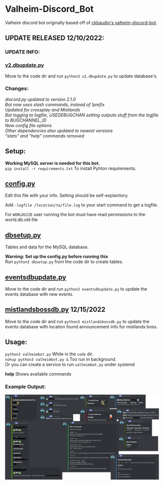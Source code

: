 # Valheim-Discord_Bot
Valheim discord bot originally based off of [ckbaudio's valheim-discord-bot](https://github.com/ckbaudio/valheim-discord-bot).

## UPDATE RELEASED 12/10/2022:
### UPDATE INFO:
### [v2.dbupdate.py](dbupdates/v2.dbupdate.py)
Move to the code dir and run `python3 v2.dbupdate.py` to update database's.  

### Changes:
*discord.py updated to version 2.1.0*  
*Bot now uses slash commands, instead of !prefix*  
*Updated for crossplay and Mistlands*  
*Bot logging to logfile, USEDEBUGCHAN setting outputs stuff from the logfile to BUGCHANNEL_ID*  
*New config file options*  
*Other dependencies also updated to newest versions*  
*"stats" and "help" commands removed*

## Setup:
**Working MySQL server is needed for this bot.**  
`pip install -r requirements.txt` To install Pyhton requirements.

## [config.py](code/config.py)
Edit this file with your info. Setting should be self-explanitory.  

Add `-logfile /location/to/file.log` to your start command to get a logfile.  

For `WORLDSIZE` user running the bot must have read permissions to the world.db.old file

## [dbsetup.py](code/dbsetup.py)
Tables and data for the MySQL database.  

**Warning: Set up the config.py before running this**  
Run `python3 dbsetup.py` from the code dir to create tables.

## [eventsdbupdate.py](dbupdates/eventsdbupdate.py)
Move to the code dir and run `python3 eventsdbupdate.py` to update the events database with new events.

## [mistlandsbossdb.py](dbupdates/mistlandsbossdb.py) 12/15/2022
Move to the code dir and run `python3 mistlandsbossdb.py` to update the events database with location found announcement info for mistlands boss.

## Usage:
`python3 valheimbot.py` While in the `code` dir.  
`nohup python3 valheimbot.py &` Too run in background.  
Or you can create a service to run `valheimbot.py` under systemd  

**help** Shows available commands

### Example Output:
![](example/example.png)
